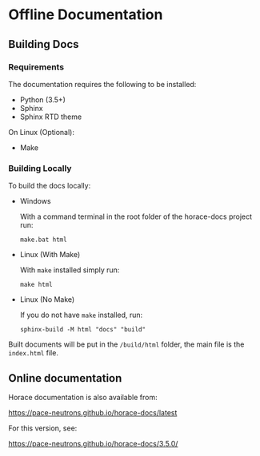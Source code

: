 # Offline Documentation

## Building Docs

### Requirements
The documentation requires the following to be installed:
* Python (3.5+)
* Sphinx
* Sphinx RTD theme

On Linux (Optional):
* Make

### Building Locally
To build the docs locally:

* Windows

  With a command terminal in the root folder of the horace-docs project run:

      make.bat html

* Linux (With Make)

  With `make` installed simply run:

      make html

* Linux (No Make)

  If you do not have `make` installed, run:

      sphinx-build -M html "docs" "build"


Built documents will be put in the `/build/html` folder, the main file is the `index.html` file.

## Online documentation
Horace documentation is also available from:

https://pace-neutrons.github.io/horace-docs/latest

For this version, see:

https://pace-neutrons.github.io/horace-docs/3.5.0/ 
